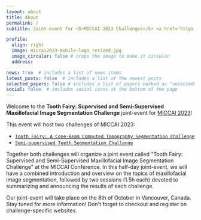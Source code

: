 ```yaml
---
layout: about
title: About
permalink: /
subtitle: Joint-event for <b>MICCAI 2023 Challenges</b> <a href='https://toothfairychallenge.eu'>Tooth Fairy - A Cone-Beam Computed Tomography Segmentation Challenge</a> & <a href='https://google.com'>Semi-supervised Teeth Segmentation Challenge</a>

profile:
  align: right
  image: miccai2023-mobile-logo_resized.jpg
  image_circular: false # crops the image to make it circular
  address:

news: true  # includes a list of news items
latest_posts: false  # includes a list of the newest posts
selected_papers: false # includes a list of papers marked as "selected={true}"
social: false  # includes social icons at the bottom of the page
---
```


Welcome to the **Tooth Fairy: Supervised and Semi-Supervised Maxillofacial Image Segmentation Challenge** joint-event for [MICCAI 2023](https://conferences.miccai.org/2023/en/)!


This event will host two challenges of MICCAI 2023:
>
- [`Tooth Fairy: A Cone-Beam Computed Tomography Segmentation Challenge`](https://toothfairychallenge.eu)
- [`Semi-supervised Teeth Segmentation Challenge`](https://google.com)

Together both challenges will organize a joint event called "Tooth Fairy: Supervised and Semi-Supervised Maxillofacial Image Segmentation Challenge" at the MICCAI Conference. In this half-day joint-event, we will have a combined introduction and overview on the topics of maxillofacial image segmentation, followed by two sessions (1.5h each) devoted to summarizing and announcing the results of each challenge.

Our joint-event will take place on the 8th of October in Vancouver, Canada. Stay tuned for more information! Don't forget to checkout and register on challenge-specific websites.
